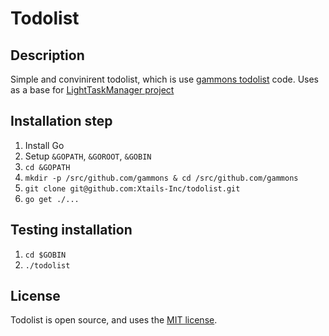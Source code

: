 # Todolist

## Description
Simple and convinirent todolist, which is use [gammons todolist](https://github.com/gammons/todolist) code.
Uses as a base for [LightTaskManager project](https://github.com/moevm/gui-1h2018-06)

## Installation step
1. Install Go
1. Setup `&GOPATH`, `&GOROOT`, `&GOBIN`
1. `cd &GOPATH`
1. `mkdir -p /src/github.com/gammons & cd /src/github.com/gammons`
1. `git clone git@github.com:Xtails-Inc/todolist.git`
1. `go get ./...`

## Testing installation
1. `cd $GOBIN`
1. `./todolist`

## License

Todolist is open source, and uses the [MIT license](https://github.com/gammons/todolist/blob/master/LICENSE.md).
